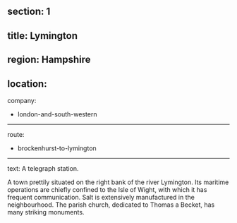 ﻿section: 1
----
title: Lymington
----
region: Hampshire
----
location: 
----
company:
- london-and-south-western
----
route:
- brockenhurst-to-lymington
----
text: A telegraph station.

A town prettily situated on the right bank of the river Lymington. Its maritime operations are chiefly confined to the Isle of Wight, with which it has frequent communication. Salt is extensively manufactured in the neighbourhood. The parish church, dedicated to Thomas a Becket, has many striking monuments.

